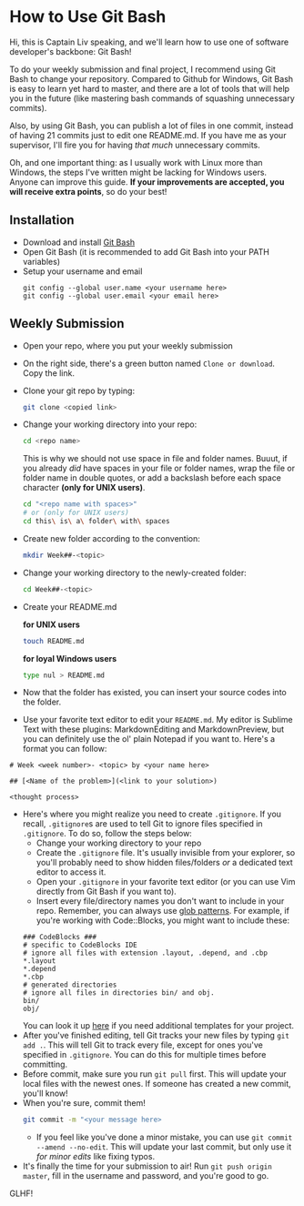 # How to Use Git Bash

Hi, this is Captain Liv speaking, and we'll learn how to use one of software developer's backbone: Git Bash!

To do your weekly submission and final project, I recommend using Git Bash to change your repository. Compared to Github for Windows, Git Bash is easy to learn yet hard to master, and there are a lot of tools that will help you in the future (like mastering bash commands of squashing unnecessary commits).

Also, by using Git Bash, you can publish a lot of files in one commit, instead of having 21 commits just to edit one README.md. If you have me as your supervisor, I'll fire you for having _that much_ unnecessary commits.

Oh, and one important thing: as I usually work with Linux more than Windows, the steps I've written might be lacking for Windows users. Anyone can improve this guide. **If your improvements are accepted, you will receive extra points**, so do your best!

## Installation
- Download and install [Git Bash](https://git-scm.com/downloads)
- Open Git Bash (it is recommended to add Git Bash into your PATH variables)
- Setup your username and email  
  ```
  git config --global user.name <your username here>
  git config --global user.email <your email here>
  ```

## Weekly Submission
- Open your repo, where you put your weekly submission
- On the right side, there's a green button named `Clone or download`. Copy the link.
- Clone your git repo by typing:
  ```sh
  git clone <copied link>
  ```
- Change your working directory into your repo:
  ```sh
  cd <repo name>
  ```
  This is why we should not use space in file and folder names. Buuut, if you already _did_ have spaces in your file or folder names, wrap the file or folder name in double quotes, or add a backslash before each space character **(only for UNIX users)**.
  ```sh
  cd "<repo name with spaces>"
  # or (only for UNIX users)
  cd this\ is\ a\ folder\ with\ spaces
  ```
- Create new folder according to the convention:
  ```sh
  mkdir Week##-<topic>
  ```
- Change your working directory to the newly-created folder:
  ```sh
  cd Week##-<topic>
  ```
- Create your README.md

  **for UNIX users**
  ```sh
  touch README.md
  ```
  **for loyal Windows users**
  ```sh
  type nul > README.md
  ```
- Now that the folder has existed, you can insert your source codes into the folder.
- Use your favorite text editor to edit your `README.md`. My editor is Sublime Text with these plugins: MarkdownEditing and MarkdownPreview, but you can definitely use the ol' plain Notepad if you want to. Here's a format you can follow:
```
# Week <week number>- <topic> by <your name here>

## [<Name of the problem>](<link to your solution>)

<thought process>
```
- Here's where you might realize you need to create `.gitignore`. If you recall, `.gitignore`s are used to tell Git to ignore files specified in `.gitignore`. To do so, follow the steps below:
  - Change your working directory to your repo
  - Create the `.gitignore` file. It's usually invisible from your explorer, so you'll probably need to show hidden files/folders _or_ a dedicated text editor to access it.
  - Open your `.gitignore` in your favorite text editor (or you can use Vim directly from Git Bash if you want to).
  - Insert every file/directory names you don't want to include in your repo. Remember, you can always use [glob patterns](https://en.wikipedia.org/wiki/Glob_(programming)). For example, if you're working with Code::Blocks, you might want to include these:
  ```
  ### CodeBlocks ###
  # specific to CodeBlocks IDE
  # ignore all files with extension .layout, .depend, and .cbp
  *.layout
  *.depend
  *.cbp
  # generated directories
  # ignore all files in directories bin/ and obj.
  bin/
  obj/
  ```
  You can look it up [here](https://github.com/github/gitignore) if you need additional templates for your project.
- After you've finished editing, tell Git tracks your new files by typing `git add .`. This will tell Git to track every file, except for ones you've specified in `.gitignore`. You can do this for multiple times before committing.
- Before commit, make sure you run `git pull` first. This will update your local files with the newest ones. If someone has created a new commit, you'll know!
- When you're sure, commit them! 
  ```sh
  git commit -m "<your message here>
  ```
  - If you feel like you've done a minor mistake, you can use `git commit --amend --no-edit`. This will update your last commit, but only use it _for minor edits_ like fixing typos.
- It's finally the time for your submission to air! Run `git push origin master`, fill in the username and password, and you're good to go.

GLHF!
